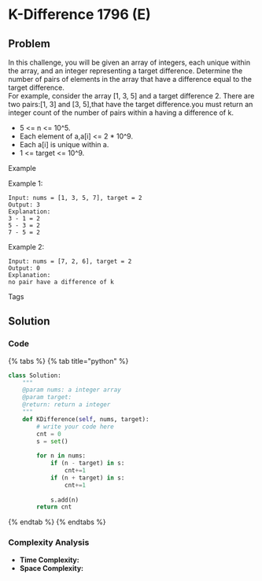 # K-Difference 1796 \(E\)

## Problem

In this challenge, you will be given an array of integers, each unique within the array, and an integer representing a target difference. Determine the number of pairs of elements in the array that have a difference equal to the target difference.  
For example, consider the array \[1, 3, 5\] and a target difference 2. There are two pairs:\[1, 3\] and \[3, 5\],that have the target difference.you must return an integer count of the number of pairs within a having a difference of k.

* 5 &lt;= n &lt;= 10^5.
* Each element of a,a\[i\] &lt;= 2 \* 10^9.
* Each a\[i\] is unique within a.
* 1 &lt;= target &lt;= 10^9.

Example

Example 1:

```text
Input: nums = [1, 3, 5, 7], target = 2
Output: 3
Explanation:
3 - 1 = 2
5 - 3 = 2
7 - 5 = 2
```

Example 2:

```text
Input: nums = [7, 2, 6], target = 2 
Output: 0
Explanation:
no pair have a difference of k 
```

Tags

## Solution 

### Code

{% tabs %}
{% tab title="python" %}
```python
class Solution:
    """
    @param nums: a integer array
    @param target: 
    @return: return a integer
    """
    def KDifference(self, nums, target):
        # write your code here
        cnt = 0
        s = set()
        
        for n in nums:
            if (n - target) in s:
                cnt+=1
            if (n + target) in s:
                cnt+=1
            
            s.add(n)
        return cnt
```
{% endtab %}
{% endtabs %}

### Complexity Analysis

* **Time Complexity:**
* **Space Complexity:**

